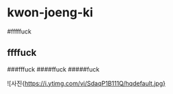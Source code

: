# kwon-joeng-ki
#fffffuck
## ffffuck
###fffuck
####ffuck
#####fuck

![사진{https://i.ytimg.com/vi/SdaqP1B111Q/hqdefault.jpg}
